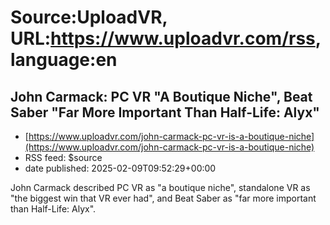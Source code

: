 # Source:UploadVR, URL:https://www.uploadvr.com/rss, language:en

## John Carmack: PC VR &quot;A Boutique Niche&quot;, Beat Saber &quot;Far More Important Than Half-Life: Alyx&quot;
 - [https://www.uploadvr.com/john-carmack-pc-vr-is-a-boutique-niche](https://www.uploadvr.com/john-carmack-pc-vr-is-a-boutique-niche)
 - RSS feed: $source
 - date published: 2025-02-09T09:52:29+00:00

John Carmack described PC VR as &quot;a boutique niche&quot;, standalone VR as &quot;the biggest win that VR ever had&quot;, and Beat Saber as &quot;far more important than Half-Life: Alyx&quot;.

